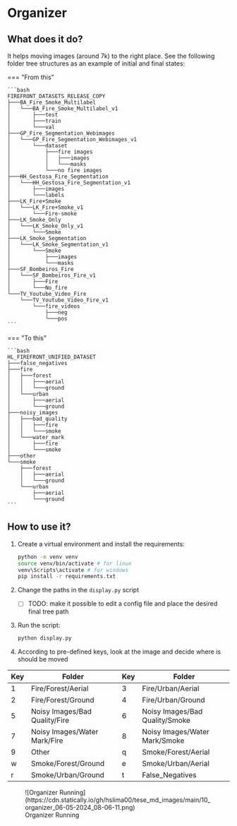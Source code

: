 # Organizer

## What does it do?

It helps moving images (around 7k) to the right place. See the following folder tree structures as an example of initial and final states:


=== "From this"

    ```bash
    FIREFRONT_DATASETS_RELEASE_COPY
    ├───BA_Fire_Smoke_Multilabel
    │   └───BA_Fire_Smoke_Multilabel_v1
    │       ├───test
    │       ├───train
    │       └───val
    ├───GP_Fire_Segmentation_Webimages
    │   └───GP_Fire_Segmentation_Webimages_v1
    │       └───dataset
    │           ├───fire images
    │           │   ├───images
    │           │   └───masks
    │           └───no fire images
    ├───HH_Gestosa_Fire_Segmentation
    │   └───HH_Gestosa_Fire_Segmentation_v1
    │       ├───images
    │       └───labels
    ├───LK_Fire+Smoke
    │   └───LK_Fire+Smoke_v1
    │       └───Fire-smoke
    ├───LK_Smoke_Only
    │   └───LK_Smoke_Only_v1
    │       └───Smoke
    ├───LK_Smoke_Segmentation
    │   └───LK_Smoke_Segmentation_v1
    │       └───Smoke
    │           ├───images
    │           └───masks
    ├───SF_Bombeiros_Fire
    │   └───SF_Bombeiros_Fire_v1
    │       ├───Fire
    │       └───No_fire
    └───TV_Youtube_Video_Fire
        └───TV_Youtube_Video_Fire_v1
            └───fire_videos
                ├───neg
                └───pos
    ```

=== "To this"

    ```bash
    HL_FIREFRONT_UNIFIED_DATASET
    ├───false_negatives
    ├───fire
    │   ├───forest
    │   │   ├───aerial
    │   │   └───ground
    │   └───urban
    │       ├───aerial
    │       └───ground
    ├───noisy_images
    │   ├───bad_quality
    │   │   ├───fire
    │   │   └───smoke
    │   └───water_mark
    │       ├───fire
    │       └───smoke
    ├───other
    └───smoke
        ├───forest
        │   ├───aerial
        │   └───ground
        └───urban
            ├───aerial
            └───ground
    ```

## How to use it?

1. Create a virtual environment and install the requirements:
    ```bash
    python -m venv venv
    source venv/bin/activate # for linux
    venv\Scripts\activate # for windows
    pip install -r requirements.txt
    ```

2. Change the paths in the `display.py` script
      - [ ] TODO: make it possible to edit a config file and place the desired final tree path
3. Run the script:
    ```bash
    python display.py
    ```
4. According to pre-defined keys, look at the image and decide where is should be moved

<center>
 
| Key | Folder | Key | Folder |
| --- | ------ | --- | ------ |
| 1 | Fire/Forest/Aerial | 3 | Fire/Urban/Aerial |
| 2 | Fire/Forest/Ground | 4 | Fire/Urban/Ground |
| 5 | Noisy Images/Bad Quality/Fire | 6 | Noisy Images/Bad Quality/Smoke |
| 7 | Noisy Images/Water Mark/Fire | 8 | Noisy Images/Water Mark/Smoke |
| 9 | Other | q | Smoke/Forest/Aerial |
| w | Smoke/Forest/Ground | e | Smoke/Urban/Aerial |
| r | Smoke/Urban/Ground | t | False_Negatives |
</center>

<figure markdown="span">
    ![Organizer Running](https://cdn.statically.io/gh/hslima00/tese_md_images/main/10_organizer_06-05-2024_08-06-11.png)
  <figcaption>Organizer Running</figcaption>
</figure>  



